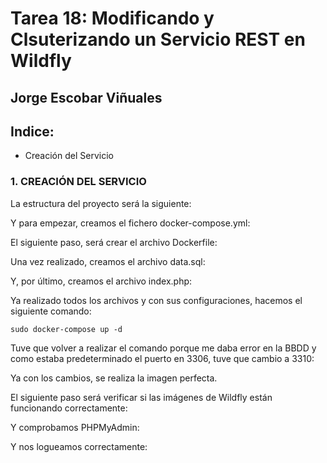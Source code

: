 # Tarea 18: Modificando y Clsuterizando un Servicio REST en Wildfly

  ## Jorge Escobar Viñuales

  ## Indice:
 - Creación del Servicio

 ### 1. CREACIÓN DEL SERVICIO

La estructura del proyecto será la siguiente:

Y para empezar, creamos el fichero docker-compose.yml:

El siguiente paso, será crear el archivo Dockerfile:

Una vez realizado, creamos el archivo data.sql:

Y, por último, creamos el archivo index.php:

Ya realizado todos los archivos y con sus configuraciones, hacemos el siguiente comando:

    sudo docker-compose up -d

Tuve que volver a realizar el comando porque me daba error en la BBDD y como estaba predeterminado el puerto en 3306, tuve que cambio a 3310:

Ya con los cambios, se realiza la imagen perfecta.

El siguiente paso será verificar si las imágenes de Wildfly están funcionando correctamente:

Y comprobamos PHPMyAdmin:

Y nos logueamos correctamente:
